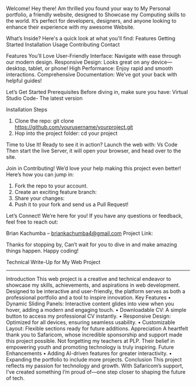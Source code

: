 Welcome!
Hey there! Am thrilled you found your way to My Personal portfolio, a friendly website, designed to Showcase my Computing skills to the world. It’s perfect for developers, designers, and anyone looking to enhance their experience with my awesome Website.

What’s Inside?
Here's a quick look at what you'll find:
Features
Getting Started
Installation
Usage
Contributing
Contact

Features You’ll Love
User-Friendly Interface: Navigate with ease through our modern design.
Responsive Design: Looks great on any device—desktop, tablet, or phone!
High Performance: Enjoy rapid and smooth interactions.
Comprehensive Documentation: We’ve got your back with helpful guides!

Let’s Get Started
Prerequisites
Before diving in, make sure you have:
Virtual Studio Code- The latest version


 Installation Steps

1. Clone the repo:
git clone https://github.com/yourusername/yourproject.git
2. Hop into the project folder:
   cd your project
 
Time to Use It!
Ready to see it in action? Launch the web with:
Vs Code
Then start the live Server, it will open your browser, and head over to the site.

Join in Contributing!
We’d love your help making this project even better! Here’s how you can jump in:

1. Fork the repo to your account.
2. Create an exciting feature branch:
3. Share your changes:
4. Push it to your fork and send us a Pull Request!

Let’s Connect!
We’re here for you! If you have any questions or feedback, feel free to reach out:

Brian Kachumba – briankachumba4@gmail.com
Project Link: 


Thanks for stopping by, Can’t wait for you to dive in and make amazing things happen. Happy coding!



Technical Write-Up for My Web Project
________________________________________
Introduction
This web project is a creative and technical endeavor to showcase my skills, achievements, and aspirations in web development. Designed to be interactive and user-friendly, the platform serves as both a professional portfolio and a tool to inspire innovation.
Key Features
•	Dynamic Sliding Panels: Interactive content glides into view when you hover, adding a modern and engaging touch.
•	Downloadable CV: A simple button to access my professional CV instantly.
•	Responsive Design: Optimized for all devices, ensuring seamless usability.
•	Customizable Layout: Flexible sections ready for future additions.
Appreciation
A heartfelt thank you to Safaricom, whose incredible sponsorship and support made this project possible. Not forgetting my teachers at PLP. Their belief in empowering youth and promoting technology is truly inspiring.
Future Enhancements
•	Adding AI-driven features for greater interactivity.
•	Expanding the portfolio to include more projects.
Conclusion
This project reflects my passion for technology and growth. With Safaricom’s support, I’ve created something I’m proud of—one step closer to shaping the future of tech.
